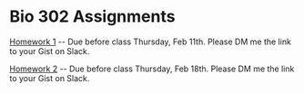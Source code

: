 # Bio 302 Assignments

[Homework 1](homework01.ipynb) -- Due before class Thursday, Feb 11th. Please DM me the link to your Gist on Slack.

[Homework 2](homework02.ipynb) -- Due before class Thursday, Feb 18th. Please DM me the link to your Gist on Slack.
